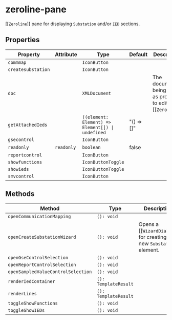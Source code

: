 # zeroline-pane

[[`Zeroline`]] pane for displaying `Substation` and/or `IED` sections.

## Properties

| Property           | Attribute  | Type                                             | Default    | Description                                      |
|--------------------|------------|--------------------------------------------------|------------|--------------------------------------------------|
| `commmap`          |            | `IconButton`                                     |            |                                                  |
| `createsubstation` |            | `IconButton`                                     |            |                                                  |
| `doc`              |            | `XMLDocument`                                    |            | The document being edited as provided to editor by [[`Zeroline`]]. |
| `getAttachedIeds`  |            | `((element: Element) => Element[]) \| undefined` | "() => []" |                                                  |
| `gsecontrol`       |            | `IconButton`                                     |            |                                                  |
| `readonly`         | `readonly` | `boolean`                                        | false      |                                                  |
| `reportcontrol`    |            | `IconButton`                                     |            |                                                  |
| `showfunctions`    |            | `IconButtonToggle`                               |            |                                                  |
| `showieds`         |            | `IconButtonToggle`                               |            |                                                  |
| `smvcontrol`       |            | `IconButton`                                     |            |                                                  |

## Methods

| Method                             | Type                 | Description                                      |
|------------------------------------|----------------------|--------------------------------------------------|
| `openCommunicationMapping`         | `(): void`           |                                                  |
| `openCreateSubstationWizard`       | `(): void`           | Opens a [[`WizardDialog`]] for creating a new `Substation` element. |
| `openGseControlSelection`          | `(): void`           |                                                  |
| `openReportControlSelection`       | `(): void`           |                                                  |
| `openSampledValueControlSelection` | `(): void`           |                                                  |
| `renderIedContainer`               | `(): TemplateResult` |                                                  |
| `renderLines`                      | `(): TemplateResult` |                                                  |
| `toggleShowFunctions`              | `(): void`           |                                                  |
| `toggleShowIEDs`                   | `(): void`           |                                                  |
